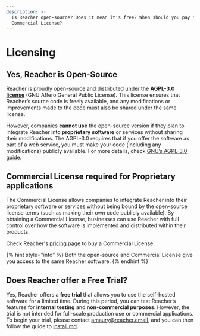 ```yaml
---
description: >-
  Is Reacher open-source? Does it mean it's free? When should you pay for a
  Commercial License?
---
```


# Licensing

## Yes, Reacher is Open-Source

Reacher is proudly open-source and distributed under the [**AGPL-3.0 license**](https://www.gnu.org/licenses/agpl-3.0.en.html) (GNU Affero General Public License). This license ensures that Reacher’s source code is freely available, and any modifications or improvements made to the code must also be shared under the same license.

However, companies **cannot use** the open-source version if they plan to integrate Reacher into **proprietary software** or services without sharing their modifications. The AGPL-3.0 requires that if you offer the software as part of a web service, you must make your code (including any modifications) publicly available. For more details, check [GNU’s AGPL-3.0 guide](https://www.gnu.org/licenses/agpl-3.0.en.html).

## Commercial License required for Proprietary applications

The Commercial License allows companies to integrate Reacher into their proprietary software or services without being bound by the open-source license terms (such as making their own code publicly available). By obtaining a Commercial License, businesses can use Reacher with full control over how the software is implemented and distributed within their products.

Check Reacher's [pricing page](https://reacher.email/pricing) to buy a Commercial License.

{% hint style="info" %}
Both the open-source and Commercial License give you access to the same Reacher software.
{% endhint %}

## Does Reacher offer a Free Trial?

Yes, Reacher offers a **free trial** that allows you to use the self-hosted software for a limited time. During this period, you can test Reacher’s features for **internal testing** and **non-commercial purposes**. However, the trial is not intended for full-scale production use or commercial applications. To begin your trial, please contact amaury@reacher.email, and you can then follow the guide to [install.md](install.md "mention").
